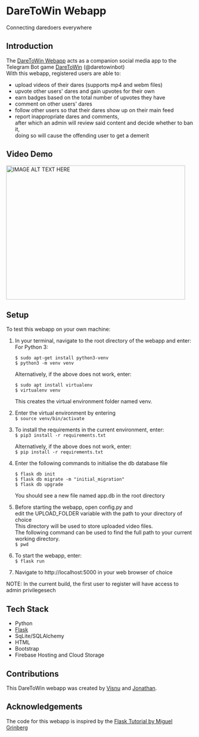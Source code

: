 # DareToWin Webapp

Connecting daredoers everywhere

## Introduction

The <a href='http://daretowinweb.herokuapp.com/'>DareToWin Webapp</a> acts as a companion social media app to the Telegram Bot game <a href=https://github.com/VisnuRavi/DareToWinSubmit>DareToWin</a> (@daretowinbot)<br>
With this webapp, registered users are able to:
* upload videos of their dares (supports mp4 and webm files)
* upvote other users' dares and gain upvotes for their own
* earn badges based on the total number of upvotes they have
* comment on other users' dares
* follow other users so that their dares show up on their main feed
* report inappropriate dares and comments,<br>
  after which an admin will review said content and decide whether to ban it,<br>
  doing so will cause the offending user to get a demerit

## Video Demo
<a href="http://www.youtube.com/watch?feature=player_embedded&v=FbWiYg62btQ
" target="_blank"><img src="http://img.youtube.com/vi/FbWiYg62btQ/0.jpg" 
alt="IMAGE ALT TEXT HERE" width="480" height="360" border="0" /></a>

## Setup

To test this webapp on your own machine:

1. In your terminal, navigate to the root directory of the webapp and enter:<br>
    For Python 3:<br>
    ```
    $ sudo apt-get install python3-venv
    $ python3 -m venv venv
    ```
    Alternatively, if the above does not work, enter:<br>
    ```
    $ sudo apt install virtualenv
    $ virtualenv venv
    ```
   This creates the virtual environment folder named venv.<br>

2. Enter the virtual environment by entering<br>
    `$ source venv/bin/activate`<br>
    
3. To install the requirements in the current environment, enter:<br>
    `$ pip3 install -r requirements.txt`<br>
    
    Alternatively, if the above does not work, enter:<br>
    `$ pip install -r requirements.txt`<br>
    
4. Enter the following commands to initialise the db database file<br>
    ```
    $ flask db init
    $ flask db migrate -m "initial_migration"
    $ flask db upgrade
    ```
   You should see a new file named app.db in the root directory<br>
   
5. Before starting the webapp, open config.py and<br>
   edit the UPLOAD_FOLDER variable with the path to your directory of choice<br>
   This directory will be used to store uploaded video files.<br>
   The following command can be used to find the full path to your current working directory.<br>
   `$ pwd`<br>

5. To start the webapp, enter:<br>
   `$ flask run`<br>
    
6. Navigate to http://localhost:5000 in your web browser of choice

NOTE: In the current build, the first user to register will have access to admin privilegesech

## Tech Stack
* Python
* <a href=https://flask.palletsprojects.com/en/1.1.x/api/>Flask</a>
* SqLite/SQLAlchemy
* HTML
* Bootstrap
* Firebase Hosting and Cloud Storage

## Contributions
This DareToWin webapp was created by <a href='https://github.com/VisnuRavi'>Visnu</a> and <a href='https://github.com/joncao159'>Jonathan</a>.

## Acknowledgements
The code for this webapp is inspired by the <a href="https://blog.miguelgrinberg.com/post/the-flask-mega-tutorial-part-i-hello-world" target="_blank">Flask Tutorial by Miguel Grinberg</a>
